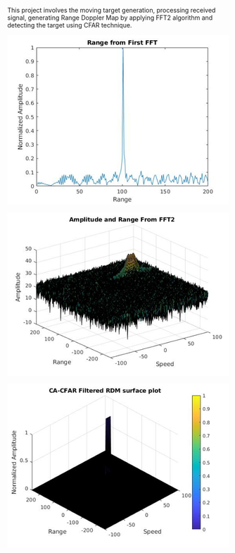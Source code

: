 
This project involves the moving target generation, processing received signal, generating Range Doppler Map by applying FFT2 algorithm and  detecting the target using CFAR technique.


![Plot 1](Fig1,jpg.jpg)

![Plot 2](Fig2.jpg)

![Plot 3](Fig3.jpg)
